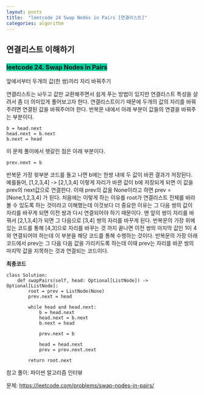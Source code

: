 ```yaml
---
layout: posts
title:  "leetcode 24 Swap Nodes in Pairs [연결리스트]"
categories: algorithm
---
```


## 연결리스트 이해하기

### <span style="background-color: #00CC99">leetcode 24. Swap Nodes in Pairs</span>  

앞에서부터 두개의 값(한 쌍)끼리 자리 바꿔주기  

연결리스트는 놔두고 값만 교환해주면서 쉽게 푸는 방법이 있지만 연결리스트 특성을 살려서 좀 더 의미있게 풀어보고자 한다. 
연결리스트이기 때문에 두개의 값의 자리를 바꿔주려면 연결된 값을 바꿔주어야 한다. 반복문 내에서 아래 부분이 값들의 연결을 바꿔주는 부분이다.
```
b = head.next
head.next = b.next
b.next = head
```

이 문제 풀이에서 헷갈린 점은 아래 부분이다.
```
prev.next = b
```
반복문 가장 윗부분 코드를 돌고 나면 b에는 한쌍 내에 두 값이 바뀐 결과가 저장된다.  
예를들어, [1,2,3,4] -> [2,1,3,4] 이렇게 자리가 바뀐 값이 b에 저장되게 되면 이 값을 prev의 next값으로 연결한다. 이때 prev의 값을 None이라고 하면 prev = [None,1,2,3,4] 가 된다.
처음에는 이렇게 하는 이유를 root가 연결리스트 전체를 바라볼 수 있도록 하는 것이라고 이해했는데 이것보다 더 중요한 이유는 그 다음 쌍의 값이 자리를 바꾸게 되면 이전 쌍과 다시 연결되어야 하기 때문이다.
맨 앞의 쌍이 자리를 바꿔서 [2,1,3,4]가 되면 그 다음으로 [3,4] 쌍의 자리를 바꾸게 된다. 반복문의 가장 위에 있는 코드를 통해 [4,3]으로 자리를 바꾸는 것 까지 끝나면 이전 쌍의 마지막 값인 1이 4와 
연결되어야 하는데 이 부분을 해당 코드를 통해 수행하는 것이다. 반복문의 가장 아래 코드에서 prev는 그 다음 다음 값을 가리키도록 하는데 이때 prev는 자리를 바꾼 쌍의 마지막 값을 지목하는 것과 연결되는 코드이다. 

**최종코드**

```
class Solution:
    def swapPairs(self, head: Optional[ListNode]) -> Optional[ListNode]:
        root = prev = ListNode(None)
        prev.next = head
        
        while head and head.next:
            b = head.next
            head.next = b.next
            b.next = head
            
            prev.next = b
            
            head = head.next
            prev = prev.next.next
        
        return root.next
```

참고 풀이: 파이썬 알고리즘 인터뷰




문제: https://leetcode.com/problems/swap-nodes-in-pairs/


